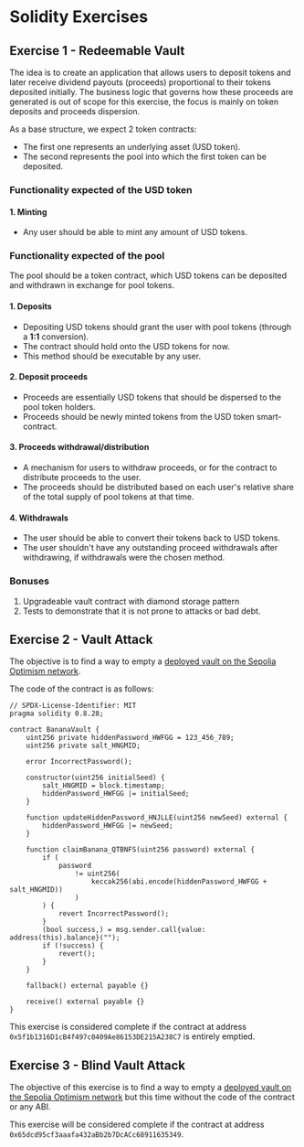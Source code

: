 # Solidity Exercises

## Exercise 1 - Redeemable Vault

The idea is to create an application that allows users to deposit tokens and later receive dividend payouts (proceeds) proportional to their tokens deposited initially. The business logic that governs how these proceeds are generated is out of scope for this exercise, the focus is mainly on token deposits and proceeds dispersion.

As a base structure, we expect 2 token contracts:

- The first one represents an underlying asset (USD token).
- The second represents the pool into which the first token can be deposited.

### Functionality expected of the USD token

#### 1. Minting

- Any user should be able to mint any amount of USD tokens.

### Functionality expected of the pool

The pool should be a token contract, which USD tokens can be deposited and withdrawn in exchange for pool tokens.

#### 1. Deposits

- Depositing USD tokens should grant the user with pool tokens (through a **1:1** conversion).
- The contract should hold onto the USD tokens for now.
- This method should be executable by any user.

#### 2. Deposit proceeds

- Proceeds are essentially USD tokens that should be dispersed to the pool token holders.
- Proceeds should be newly minted tokens from the USD token smart-contract.

#### 3. Proceeds withdrawal/distribution

- A mechanism for users to withdraw proceeds, or for the contract to distribute proceeds to the user.
- The proceeds should be distributed based on each user's relative share of the total supply of pool tokens at that time.

#### 4. Withdrawals

- The user should be able to convert their tokens back to USD tokens.
- The user shouldn't have any outstanding proceed withdrawals after withdrawing, if withdrawals were the chosen method.

### Bonuses

1. Upgradeable vault contract with diamond storage pattern
2. Tests to demonstrate that it is not prone to attacks or bad debt.

## Exercise 2 - Vault Attack

The objective is to find a way to empty a [deployed vault on the Sepolia Optimism network](https://sepolia-optimism.etherscan.io/address/0x5f1b1316D1cB4f497c0409Ae86153DE215A238C7).

The code of the contract is as follows:

```solidity
// SPDX-License-Identifier: MIT
pragma solidity 0.8.28;

contract BananaVault {
    uint256 private hiddenPassword_HWFGG = 123_456_789;
    uint256 private salt_HNGMID;

    error IncorrectPassword();

    constructor(uint256 initialSeed) {
        salt_HNGMID = block.timestamp;
        hiddenPassword_HWFGG |= initialSeed;
    }

    function updateHiddenPassword_HNJLLE(uint256 newSeed) external {
        hiddenPassword_HWFGG |= newSeed;
    }

    function claimBanana_QTBNFS(uint256 password) external {
        if (
            password
                != uint256(
                    keccak256(abi.encode(hiddenPassword_HWFGG + salt_HNGMID))
                )
        ) {
            revert IncorrectPassword();
        }
        (bool success,) = msg.sender.call{value: address(this).balance}("");
        if (!success) {
            revert();
        }
    }

    fallback() external payable {}

    receive() external payable {}
}
```

This exercise is considered complete if the contract at address `0x5f1b1316D1cB4f497c0409Ae86153DE215A238C7` is entirely emptied.

## Exercise 3 - Blind Vault Attack

The objective of this exercise is to find a way to empty a [deployed vault on the Sepolia Optimism network](https://sepolia-optimism.etherscan.io/address/0x65dcd95cf3aaafa432aBb2b7DcACc68911635349) but this time without the code of the contract or any ABI.

This exercise will be considered complete if the contract at address `0x65dcd95cf3aaafa432aBb2b7DcACc68911635349`.  
